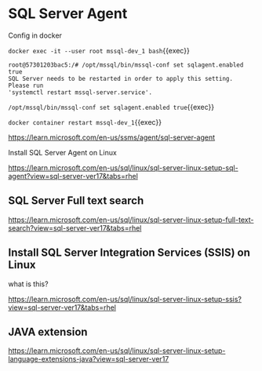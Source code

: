 # SQL Server Agent

Config in docker

`docker exec -it --user root mssql-dev_1 bash`{{exec}}


```
root@57301203bac5:/# /opt/mssql/bin/mssql-conf set sqlagent.enabled true
SQL Server needs to be restarted in order to apply this setting. Please run
'systemctl restart mssql-server.service'.
```

`/opt/mssql/bin/mssql-conf set sqlagent.enabled true`{{exec}}



`docker container restart mssql-dev_1`{{exec}}




https://learn.microsoft.com/en-us/ssms/agent/sql-server-agent


Install SQL Server Agent on Linux

https://learn.microsoft.com/en-us/sql/linux/sql-server-linux-setup-sql-agent?view=sql-server-ver17&tabs=rhel


## SQL Server Full text search

https://learn.microsoft.com/en-us/sql/linux/sql-server-linux-setup-full-text-search?view=sql-server-ver17&tabs=rhel


## Install SQL Server Integration Services (SSIS) on Linux

what is this?


https://learn.microsoft.com/en-us/sql/linux/sql-server-linux-setup-ssis?view=sql-server-ver17&tabs=rhel

## JAVA extension


https://learn.microsoft.com/en-us/sql/linux/sql-server-linux-setup-language-extensions-java?view=sql-server-ver17
